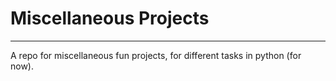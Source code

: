 # Miscellaneous Projects
<hr>
A repo for miscellaneous fun projects, for different tasks in python (for now).
